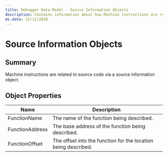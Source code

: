 ```yaml
---
title: Debugger Data Model - Source Information Objects
description: Contains information about how Machine instructions are related to source code.
ms.date: 12/12/2018
---
```

# Source Information Objects 
## Summary
Machine instructions are related to source code via a source information object.
## Object Properties
|Name|Description|
|--- |--- |
|FunctionName|The name of the function being described.|
|FunctionAddress|The base address of the function being described.|
|FunctionOffset|The offset into the function for the location being described.|